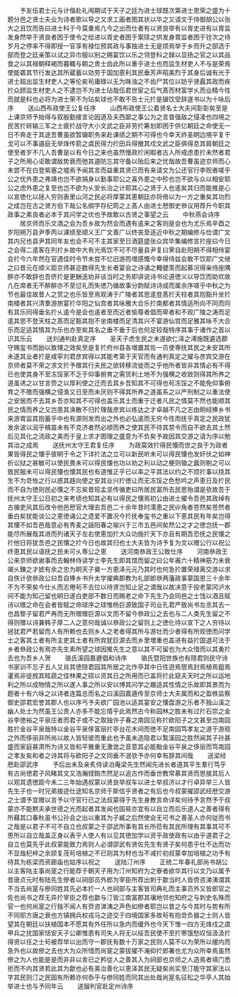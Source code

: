<!-- { "loadSidebar": true } -->
　　予友伍君士元与计偕赴礼闱期试于天子之廷为进士球既次第进士恩荣之盛为十题分邑之贤士夫业为诗者歌以导之又求工画者图其状以华之又请文于侍御胡公以张大之且饮而告曰进士科于今莫重焉凢今之出而仕者有以贤良举有以胥史进有以胄监发身然举于贤良者困于使令之给进以胥史者困于案牍之供发身胄监者困于铨次之待岁月之停率不得即授一官享有禄位预其政与事独进士无是烦焉举于乡而升之部选于部而登之廷亲策以试之异巾服以别之赐宴饮以乐之领登科之録以显扬之官之以其品食之以其禄朝释褐而暮輙与朝之贵士齿此所以重乎进士也而监生材吏人不与是荣焉使能砻其节行发达其所蔵蓄以効劳于国加恵利其民垂芳声昭美烈于其身后诚有光于进士超出监生材吏人之等伦矣茍庸碌以无为昩浊之不齿尸其位以妨乎贤蠧其政而疾扵众顾监生材吏人之不逮岂不为进士玷哉伍君世宦之后气髙而材富学乆而业精今徃而就是科也必将为进士荣不为玷矣球也不敢不告士元扵是辍饮受辞遂书以为十咏后序
　　送山西布政使王公复任序
　　山西布政使王公着贤名士大夫间彰彰矣至是上课京师予始得与叙殷勤接言论因道及夫西鄙之事公为之言昔强敌之侵凌也四境之民苦扵转输三军之士疲扵战守大小文武之臣非劳扵筹划即困于供亿朝廷之命使无一日不奔走于其途吾曹虽欲暂辍职务来赴课绩之期不可得也今幸天祚圣眀边境平复干戈可以不事邉庭无举烽传箭之虞民得力扵田兵得撤其戍文武之臣俱得息其肩朝廷之使至者岁不几人吾曹是以有今日之来也虽然慢政扵闲暇者古人所戒虑患扵未然者君子之所用心讵敢谓敌势衰而弛其邉防忘其守备以贻后来之忧哉故吾曹虽迹京师而心未尝不在白登紫塞之墟焉予闻其言而益重其贤已而有来请文为公还官行李贶者嗟乎公之忧外患之弗靖也岂不欲捐身以勤事耶公之喜外患之中殄也岂不欲与众以相安耶公之虑外患之复至也岂不欲为乆安长治之计耶其心之贤于人也逺矣其归而能推是心以宣徳化以拯人穷则表里山河之民必将厚蒙其恵朝廷亦将倚以为一方之重矣其功烈之成岂在古之贤方伯下哉公名纲字存纪筠之上髙人由进士厯御史叅议用荐升今职其政事之素良者必本于其问学之优也予故敢以古贤之事望之云
　　中秋燕会诗序
　　居京师而乐文酒之会为吾乡故为然会而遇有逺来之客则是会也为尤乐焉辛酉之岁阳朔万县尹季丙以课绩至顺义王广文善广以终丧至适近中秋之期编修与俭谓广文其内兄也县尹其同年友也会不可不主其家至日酒筵盛张众宾毕集编修言扵座曰今日之会得二逺客在列扵乡故中大有光焉饮不可不尽量县尹复曰霁自赴阳朔不得相侍宴会扵今六年然在官遇佳时令节未尝不忆旧游而増感慨今幸得侍兹会敢不饮耶广文继之曰昔元在顺义距京师甚迩数得先生长者宴会之诗诵之輙徤羡而起慕况得亲侍座隅醉亦不敢辞也吾侪扵是更酬迭劝非谈当时之务即讲说诗书论道徳义以导饮而助欢故凢在席者无不醉醉亦不至愆礼而失徳乃循故事分韵赋诗诗成而属余序嗟乎中秋之为节也最佳故昔人之赏之也乐皆至焉观涛于广陵者其思逺登髙扵天柱者其抱豁升坐扵南楼者其兴清羣游旅宴扵华阳之仙宫者其咏雅大合乐扵南都者其情适所向不同而同有其乐同得垂名扵乆逺今是会也逺者至而近者愉尊者倡而卑者和不观广陵之涛而足逺其思不登天柱之髙而足豁其抱不坐南楼而足清其兴不宴游仙宫而足雅其咏不大合乐而足适其情其为乐也亦至矣其名之垂不垂于后也何足较哉特序其事于诸作之首以识其乐云
　　送刘通判赴真定序
　　圣天子虑生民之未遂欲仁泽之溥施既遴选郡守赐玺书而励以致理之效矣至是复扵府州县各増置其佐一员使専抚其民之未安其所未遂其业者扵是咸寜刘君彦宾得以其能考第于天官而有通判真定之擢与彦宾交游在京师者莫不荣之求文扵予赠其行夫民之欲转移流徙而之乎他所者皆非其情必有不得已也使其身不至冻馁家不乏于仰事俯育之需货利土地不为强横之收敓则得其所养之道虽诱之以甘言赍之以厚利使之迁而去其乡吾知其不可得也茍冻馁之不能免仰事俯育之不赡而强横之侵渔又日至而未厌则不得其所养之道虽系之以严刑制之以重法使之安居而不去其乡吾亦知其不可得也盖乐其土而重于迁者凡民之情莫不然也能顺其民之情而养之又岂患其涣散不归扵理哉彦宾以练达之才卓越不凡之志由眀经捧乡书来游胄监其抱蓄乎中也有源则发而出之外也必弘逺而无穷今徃而抚乎真定之民政犹发余波以润乎槁苗未有不克济者然必顺而养之使其民不待其禁令而自不欲去其土然后见其化之流政之美而于皇上求才图理之盛意为不负矣予故因其交游之请为序以勉其治之成焉
　　送抚州太守王君复任序
　　为政莫效扵得民懐而世之良于为政者果皆得民之懐乎彼眀于令之下详扵法之立可以新民听未可以得民懐也发奸伏之如神折讼狱之甚敏可以使民畏未可以得民懐也功以劝之利以动之梗则锄之蠧则剔之可以致民服未可以得民懐也懐其民也有道惟正乎已以率之平其法以约之不烦扵事以挠其生不为竒恠之行以惑其趍向使之安其业兴扵徳让而无冻馁之色愁吟之声恵日及扵民而不自为徳则民必懐之不忘矣昔班孟坚传循吏曰所居民富所去民思殆谓是欤故吾于抚州太守王公日初之来考绩也知其必有以得民之懐焉初公由进士擢令吾邑其政绰有古循吏风其后改令他邑厯官大理去吾邑二十余年昔时濡恵之民丱角者苍然矣苍然者垂白矣犹能谈公之恵徳诵公之遗爱不置况今扵抚奉玺书之重以下恵其民有年矣岂得其懐不如吾邑哉意必有秀麦之謡阳春之喻兴于三市五邑间矣然公之才之徳岂抚一郡能尽所展哉其进而列诸天子左右使恵加扵大众功施扵天下亦且有期吾恐抚之民懐之扵他日将犹吾邑之民懐之扵今日也故其归也士大夫皆为诗予复为文以赠公行以祝公终恵其民以语抚之民未可乆専公之恵
　　送河南叅政王公致仕序
　　河南叅政王公来京师欲谢事而去翰林侍读学士李先生即其馆而留之曰公年甫六十精神筋力未衰竭乆錬之才摅有余之忠为眀天子奠一方恵泽元元乃其时也何急扵置荣禄离交游以求自佚计欤叅政公曰吾自捧乡书升太学擢典郡教为礼部郎叅两藩政事蒙国恩三十余年不为不荣矣今仕乆而志倦茍不去位以待贤岂知止足之谓哉以故决意于投老蒙冈泸水间不能为知己留也眀日遂白吏部不数日而赐老之命下先生乃会同邑之士饯以酒且赋诗以赠之命在会者皆赋之命球序之球惟杨巨源致国子司业孔君严致尚书左丞其去一也昌黎子留君严再而无所赠赠巨源以文而不留今叅政公之去也与二人类先生留之不得则赠以诗兼韩子厚二人之意何哉诚以叅政公之留则上之徳化待以宣下之人穷待以拯犹君严若留而人有所赖也去则乡人之老者得其所与游壮而少者得有所观徳而问学士之客其土者有所主吏其土者有所宾犹巨源去而乡里増重也盖进有益扵国退可法于乡者叅政公有焉亦先生素所望之球因推先生之意以其不可留也为大众惜而以其勇扵去也为吾乡人贺
　　骆氏溪园嘉遯倡和诗序
　　骆氏暨阳世族也有隠君则民守诗书家训不忘子五人又肖其徳隠君园其所居之北作亭其中日徃逰焉憇焉封焉植焉鉏焉灌焉非徒觊其畦蔬之佳林果之硕以资其日之所用而已盖将扵此窥夫天时之所以运地利之所以成物情之所以遂人事之所以安以博其问学之趣适其性情之乐故即其景而为题者十有六咏之以诗者连篇总而名之曰溪园嘉遁传至京师士大夫属而和之盈帙监察御史邵君宏誉其郡人也以序丐予夫欲广园池以适其宴安之懐盘游之乐者不独山溪之幽人处士为然虽王公贵人亦多不能忘情乎此焉然古今称园林之胜未有过扵石崇之金谷李徳裕之平泉庄者而君子或不之取独许子春之南园见称扵欧阳子之文甚至岂南园胜扵金谷平泉哉特以金谷平泉侈富丽扵亭台花木间而徳不足南园笃孝友之道于游观之外而侈丽非所尚以故人皆轻彼而重此也予虽未造隐君以覧溪园之胜然闻其子孙甚盛而家庭甚肃所为诗又皆和平雅重无激诡之音意其必能黜金谷平泉之侈丽而笃南园之孝友矣和者之诗其将与欧阳子之文同垂不泯欤予亦何幸有辞其间哉
　　送梁经厯赴邵武序
　　予后出未及亲炙侍读泊庵梁先生然闻先进长者道其平生羣行笃乎有古尚徳君子风睹其文又浩瀚铿鍧杰然足以追古作而垂世教常慕其贤而思接其后人以观其遗徳距今未二三年始遇叔蒙以贤良举叔车以进士举叔济以才行卓异举三人皆先生子也一时兄弟接迹仕途知名京师于斯信乎贤者之有后也今叔蒙擢邵武经厯交游之士谓予宜赠以言予以守官行已之法叔蒙得于先生身教言命详矣何待予言然予于叔蒙亦不能黙夫承世德之光而起者其发闻也固易亦宜有以自立而后乐道人之善者得有所藉其口春秋虽书公孙会之出以重其为子臧之后然使会无可书之善圣人亦何従而书之哉是以君子不可不自立也叔蒙之于邵武所事有其长所莅有其民所理有其事其可不思所以自立哉盖正身以表乎人使人有以见其徳加学以资乎政使政有以由乎道君子之自立也莫先乎此叔蒙能致力焉则人必谓邵武有贤佐先生有贤子矣何患乎仕不达而功不显哉杞梓之余颕复茂茍培植之不已则其为材也当不减扵初叔蒙幸加培植之功予有待其为栋梁而资廊庙也姑序以祝之
　　送陆汀州序
　　正统二年春礼部尚书胡公以主客陆主事尚寔之行能荐于朝天子用为汀州知府为之寮者欲华其行以文乃以属予昔唐贞元时有陆先生傪者以祠部员外郎为宰臣所荐出刺于歙当时人皆赍咨涕洟谓其不当去尚寔与傪同姓其先必本扵一人也祠部与主客皆司典礼而主事员外又皆郎官之佐也尚书之荐无异扵宰臣之荐也歙与汀皆江南富郡其瓖地邻也知府之与刺史名殊而官一也何尚寔之行独不闻人有赍咨涕洟之声色如傪者耶岂以昔之与今其时与势有所不同耶方唐之衰也方镇拥兵权戎马之迹交于四境国家多故茍有抱竒负器之士则人皆望其在朝廷以扶植国本不愿其有外任所以急内而缓外也今天下惟一四方无烽戍之虞甲兵之扰国家恬安天子公卿惟患有司失人将无以绥吾民使不至扵寒饿愁叹恒汲汲扵得贤以任之士茍被荐举以出而守一郡抚有数十万家之民则人莫不以为荣所以缓内而急外也以故傪之去也大为众所惜而尚寔之蒙拔擢不淹抑扵郎署也尤为众所幸焉虽然傪之为人也能是是而非非以舎已之矜従人之善其入为祠部也京师之人造焉者填门悉拒而不内其贤若此其为歙也必有美治善化以恵泽其民无疑矣尚实至汀能守其家法以字其民则汀之民固有所赖亦何忝乎与傪同姓而同其出处哉尚寔名征松之华亭人其始举进士也与予同年云
　　送镏判官赴定州诗序
